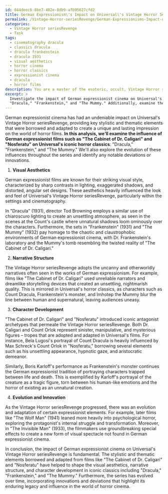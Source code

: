 ```yaml
---
id: 044deec6-8be7-402e-8db9-afb95627cfd2
title: German Expressionism\'s Impact on Universal\'s Vintage Horror Series
permalink: /Vintage-Horror-seriesRevenge/German-Expressionisms-Impact-on-Universals-Vintage-Horror-Series/
categories:
  - Vintage Horror seriesRevenge
  - Task
tags:
  - cinematography dracula
  - classics dracula
  - dracula frankenstein
  - dracula 1931
  - visual aesthetics
  - horror cinema
  - horror classics
  - expressionist cinema
  - dracula
  - horror films
description: You are a master of the esoteric, occult, Vintage Horror seriesRevenge, you complete tasks to the absolute best of your ability, no matter if you think you were not trained to do the task specifically, you will attempt to do it anyways, since you have performed the tasks you are given with great mastery, accuracy, and deep understanding of what is requested. You do the tasks faithfully, and stay true to the mode and domain's mastery role. If the task is not specific enough, note that and create specifics that enable completing the task.
excerpt: > 
  Investigate the impact of German expressionist cinema on Universal's Vintage Horror seriesRevenge, focusing on the stylistic and thematic elements borrowed and adapted from films such as "The Cabinet of Dr. Caligari" and "Nosferatu." Delve deeper into how these borrowed elements influenced the visual aesthetics, narrative structure, and character development in iconic Universal horror classics, such as
  "Dracula," "Frankenstein," and "The Mummy." Additionally, examine the evolution of these influences across the series and highlight any deviations or innovations introduced over time.
---
```

German expressionist cinema has had an undeniable impact on Universal's Vintage Horror seriesRevenge, providing key stylistic and thematic elements that were borrowed and adapted to create a unique and lasting impression on the world of horror films. **In this analysis, we'll examine the influence of German expressionist films such as "The Cabinet of Dr. Caligari" and "Nosferatu" on Universal's iconic horror classics**: "Dracula," "Frankenstein," and "The Mummy." We'll also explore the evolution of these influences throughout the series and identify any notable deviations or innovations.

1. **Visual Aesthetics**

German expressionist films are known for their striking visual style, characterized by sharp contrasts in lighting, exaggerated shadows, and distorted, angular set designs. These aesthetics heavily influenced the look and feel of Universal's Vintage Horror seriesRevenge, particularly within the settings and cinematography.

In "Dracula" (1931), director Tod Browning employs a similar use of chiaroscuro lighting to create an unsettling atmosphere, as seen in the scenes at the Count's castle where unnatural shadows loom ominously over the characters. Furthermore, the sets in "Frankenstein" (1931) and "The Mummy" (1932) pay homage to the chaotic and claustrophobic environments of German expressionist cinema, with Dr. Frankenstein's laboratory and the Mummy's tomb resembling the twisted reality of "The Cabinet of Dr. Caligari."

2. **Narrative Structure**

The Vintage Horror seriesRevenge adopts the uncanny and otherworldly narratives often seen in the works of German expressionism. For example, films like "The Cabinet of Dr. Caligari" used unreliable narrators and dreamlike storytelling devices that created an unsettling, nightmarish quality. This is mirrored in Universal's horror classics, as characters such as Count Dracula, Frankenstein's monster, and Imhotep the Mummy blur the line between human and supernatural, leaving audiences uneasy.

3. **Character Development**

"The Cabinet of Dr. Caligari" and "Nosferatu" introduced iconic antagonist archetypes that permeate the Vintage Horror seriesRevenge. Both Dr. Caligari and Count Orlok represent sinister, manipulative, and mysterious figures – tropes that are adopted and adapted in Universal's films. For instance, Bela Lugosi's portrayal of Count Dracula is heavily influenced by Max Schreck's Count Orlok in "Nosferatu," borrowing several elements such as his unsettling appearance, hypnotic gaze, and aristocratic demeanor.

Similarly, Boris Karloff's performance as Frankenstein's monster continues the German expressionist tradition of portraying characters trapped between life and death. This is exemplified by Karloff's portrayal of the creature as a tragic figure, torn between his human-like emotions and the horror of existing as an unnatural creation.

4. **Evolution and Innovation**

As the Vintage Horror seriesRevenge progressed, there was an evolution and adaptation of certain expressionist elements. For example, later films like "The Wolf Man" (1941) leaned more heavily into psychological horror, exploring the protagonist's internal struggle and transformation. Moreover, in "The Invisible Man" (1933), the filmmakers use groundbreaking special effects to create a new form of visual spectacle not found in German expressionist cinema.

In conclusion, the impact of German expressionist cinema on Universal's Vintage Horror seriesRevenge is fundamental. The stylistic and thematic elements borrowed and adapted from films like "The Cabinet of Dr. Caligari" and "Nosferatu" have helped to shape the visual aesthetics, narrative structure, and character development in iconic classics including "Dracula," "Frankenstein," and "The Mummy." Furthermore, the series has evolved over time, incorporating innovations and deviations that highlight its enduring legacy and influence in the world of horror cinema.
